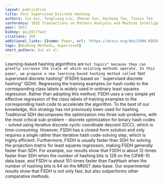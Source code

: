 ```yaml
---
layout: publication
title: Fast Supervised Discrete Hashing
authors: Jie Gui, Tongliang Liu, Zhenan Sun, Dacheng Tao, Tieniu Tan
conference: IEEE Transactions on Pattern Analysis and Machine Intelligence
year: 2017
bibkey: gui2017fast
citations: 265
additional_links: [{name: Paper, url: 'https://arxiv.org/abs/1904.03556'}]
tags: [Hashing Methods, Supervised]
short_authors: Gui et al.
---
```

Learning-based hashing algorithms are ``hot topics" because they can greatly
increase the scale at which existing methods operate. In this paper, we propose
a new learning-based hashing method called ``fast supervised discrete hashing"
(FSDH) based on ``supervised discrete hashing" (SDH). Regressing the training
examples (or hash code) to the corresponding class labels is widely used in
ordinary least squares regression. Rather than adopting this method, FSDH uses
a very simple yet effective regression of the class labels of training examples
to the corresponding hash code to accelerate the algorithm. To the best of our
knowledge, this strategy has not previously been used for hashing. Traditional
SDH decomposes the optimization into three sub-problems, with the most critical
sub-problem - discrete optimization for binary hash codes - solved using
iterative discrete cyclic coordinate descent (DCC), which is time-consuming.
However, FSDH has a closed-form solution and only requires a single rather than
iterative hash code-solving step, which is highly efficient. Furthermore, FSDH
is usually faster than SDH for solving the projection matrix for least squares
regression, making FSDH generally faster than SDH. For example, our results
show that FSDH is about 12-times faster than SDH when the number of hashing
bits is 128 on the CIFAR-10 data base, and FSDH is about 151-times faster than
FastHash when the number of hashing bits is 64 on the MNIST data-base. Our
experimental results show that FSDH is not only fast, but also outperforms
other comparative methods.